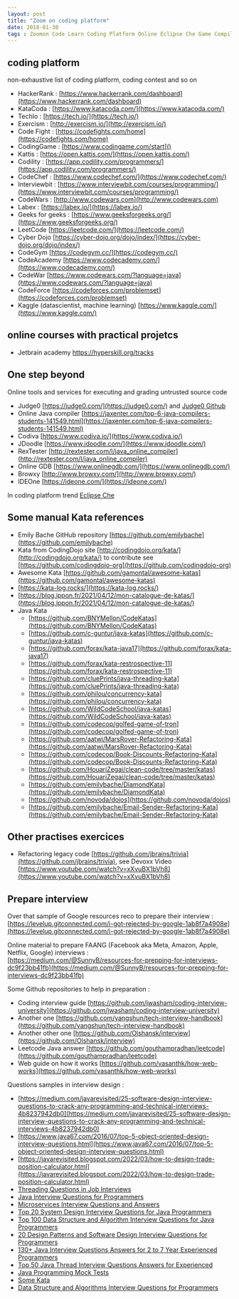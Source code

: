 ```yaml
---
layout: post
title: "Zoom on coding platform"
date: 2018-01-30
tags : Zoomon Code Learn Coding Platform Online Eclipse Che Game Compiler Ide Kata
---
```


## coding platform

non-exhaustive list of coding platform, coding contest and so on

* HackerRank : [https://www.hackerrank.com/dashboard](https://www.hackerrank.com/dashboard)
* KataCoda : [https://www.katacoda.com/](https://www.katacoda.com/)
* TechIo : [https://tech.io/](https://tech.io/)
* Exercism : [http://exercism.io/](http://exercism.io/)
* Code Fight : [https://codefights.com/home](https://codefights.com/home)
* CodingGame : [https://www.codingame.com/start]()
* Kattis : [https://open.kattis.com/](https://open.kattis.com/)
* Codility : [https://app.codility.com/programmers/](https://app.codility.com/programmers/)
* CodeChef : [https://www.codechef.com/](https://www.codechef.com/)
* Interviewbit : [https://www.interviewbit.com/courses/programming/](https://www.interviewbit.com/courses/programming/)
* CodeWars : [http://www.codewars.com](http://www.codewars.com)
* Labex : [https://labex.io/](https://labex.io/)
* Geeks for geeks : [https://www.geeksforgeeks.org/](https://www.geeksforgeeks.org/)    
* LeetCode [https://leetcode.com/](https://leetcode.com/)
* Cyber Dojo [https://cyber-dojo.org/dojo/index/](https://cyber-dojo.org/dojo/index/)     
* CodeGym [https://codegym.cc/](https://codegym.cc/)     
* CodeAcademy [https://www.codecademy.com/](https://www.codecademy.com/)     
* CodeWar [https://www.codewars.com/?language=java](https://www.codewars.com/?language=java) 
* CodeForce [https://codeforces.com/problemset](https://codeforces.com/problemset)    
* Kaggle (datascientist, machine learning) [https://www.kaggle.com/](https://www.kaggle.com/)    

## online courses with practical projetcs

* Jetbrain academy https://hyperskill.org/tracks    


## One step beyond

Online tools and services for executing and grading untrusted source code
* Judge0 [https://judge0.com/](https://judge0.com/) and [Judge0 Github](https://github.com/judge0)   
* Online Java compiler [https://jaxenter.com/top-6-java-compilers-students-141549.html](https://jaxenter.com/top-6-java-compilers-students-141549.html)
* Codiva [https://www.codiva.io/](https://www.codiva.io/)
* JDoodle [https://www.jdoodle.com/](https://www.jdoodle.com/)
* RexTester [http://rextester.com/l/java_online_compiler](http://rextester.com/l/java_online_compiler)
* Online GDB [https://www.onlinegdb.com/](https://www.onlinegdb.com/)
* Browxy [http://www.browxy.com/](http://www.browxy.com/)
* IDEOne [https://ideone.com/](https://ideone.com/)

In coding platform trend [Eclipse Che](https://www.eclipse.org/che/)

## Some manual Kata references    

* Emily Bache GitHub repository [https://github.com/emilybache](https://github.com/emilybache)    
* Kata from CodingDojo site [http://codingdojo.org/kata/](http://codingdojo.org/kata/) to contribute see [https://github.com/codingdojo-org](https://github.com/codingdojo-org)    
* Awesome Kata [https://github.com/gamontal/awesome-katas](https://github.com/gamontal/awesome-katas)
* [https://kata-log.rocks/](https://kata-log.rocks/)
* [https://blog.ippon.fr/2021/04/12/mon-catalogue-de-katas/](https://blog.ippon.fr/2021/04/12/mon-catalogue-de-katas/)    
* Java Kata 
   * [https://github.com/BNYMellon/CodeKatas](https://github.com/BNYMellon/CodeKatas)    
   * [https://github.com/c-guntur/java-katas](https://github.com/c-guntur/java-katas)    
   * [https://github.com/forax/kata-java17](https://github.com/forax/kata-java17)   
   * [https://github.com/forax/kata-restrospective-11](https://github.com/forax/kata-restrospective-11)   
   * [https://github.com/cluePrints/java-threading-kata](https://github.com/cluePrints/java-threading-kata)    
   * [https://github.com/philou/concurrency-kata](https://github.com/philou/concurrency-kata) 
   * [https://github.com/WildCodeSchool/java-katas](https://github.com/WildCodeSchool/java-katas)  
   * [https://github.com/codecop/golfed-game-of-tron](https://github.com/codecop/golfed-game-of-tron)    
   * [https://github.com/aatwi/MarsRover-Refactoring-Kata](https://github.com/aatwi/MarsRover-Refactoring-Kata)   
   * [https://github.com/codecop/Book-Discounts-Refactoring-Kata](https://github.com/codecop/Book-Discounts-Refactoring-Kata)   
   * [https://github.com/HouariZegai/clean-code/tree/master/katas](https://github.com/HouariZegai/clean-code/tree/master/katas)   
   * [https://github.com/emilybache/DiamondKata](https://github.com/emilybache/DiamondKata)     
   * [https://github.com/novoda/dojos](https://github.com/novoda/dojos)   
   * [https://github.com/emilybache/Email-Sender-Refactoring-Kata](https://github.com/emilybache/Email-Sender-Refactoring-Kata)  

## Other practises exercices
* Refactoring legacy code [https://github.com/jbrains/trivia](https://github.com/jbrains/trivia), see Devoxx Video [https://www.youtube.com/watch?v=xXvuBX1bVh8](https://www.youtube.com/watch?v=xXvuBX1bVh8)   

## Prepare interview

Over that sample of Google resources reco to prepare their interview :   
[https://levelup.gitconnected.com/i-got-rejected-by-google-1ab8f7a4908e](https://levelup.gitconnected.com/i-got-rejected-by-google-1ab8f7a4908e)

Online material to prepare FAANG (Facebook aka Meta, Amazon, Apple, Netflix, Google) interviews :     
[https://medium.com/@SunnyB/resources-for-prepping-for-interviews-dc9f23bb41fb](https://medium.com/@SunnyB/resources-for-prepping-for-interviews-dc9f23bb41fb)

Some Github repositories to help in preparation :  
* Coding interview guide [https://github.com/jwasham/coding-interview-university](https://github.com/jwasham/coding-interview-university)    
* Another one [https://github.com/yangshun/tech-interview-handbook](https://github.com/yangshun/tech-interview-handbook)   
* Another other one [https://github.com/Olshansk/interview](https://github.com/Olshansk/interview)   
* Leetcode Java answer [https://github.com/gouthampradhan/leetcode](https://github.com/gouthampradhan/leetcode)   
* Web guide on how it works [https://github.com/vasanthk/how-web-works](https://github.com/vasanthk/how-web-works)   

Questions samples in interview design :
* [https://medium.com/javarevisited/25-software-design-interview-questions-to-crack-any-programming-and-technical-interviews-4b8237942db0](https://medium.com/javarevisited/25-software-design-interview-questions-to-crack-any-programming-and-technical-interviews-4b8237942db0)
* [https://www.java67.com/2016/07/top-5-object-oriented-design-interview-questions.html](https://www.java67.com/2016/07/top-5-object-oriented-design-interview-questions.html)
* [https://javarevisited.blogspot.com/2022/03/how-to-design-trade-position-calculator.html](https://javarevisited.blogspot.com/2022/03/how-to-design-trade-position-calculator.html)
* [Threading Questions in Job Interviews](https://www.javaspecialists.eu/archive/Issue265.html)    
* [Java Interview Questions for Programmers](https://dzone.com/articles/50-java-interview-questions-for-programmers)    
* [Microservices Interview Questions and Answers](https://www.javacodegeeks.com/2019/04/microservices-interview-questions-and-answers.html)    
* [Top 20 System Design Interview Questions for Java Programmers](https://dzone.com/articles/top-20-system-design-interview-questions-for-java)     
* [Top 100 Data Structure and Algorithm Interview Questions for Java Programmers](http://www.java67.com/2018/06/data-structure-and-algorithm-interview-questions-programmers.html)    
* [20 Design Patterns and Software Design Interview Questions for Programmers](https://javarevisited.blogspot.com/2012/06/20-design-pattern-and-software-design.html)    
* [130+ Java Interview Questions Answers for 2 to 7 Year Experienced Programmers](https://javarevisited.blogspot.com/2015/10/133-java-interview-questions-answers-from-last-5-years.html)    
* [Top 50 Java Thread Interview Questions Answers for Experienced](https://javarevisited.blogspot.com/2014/07/top-50-java-multithreading-interview-questions-answers.html)   
* [Java Programming Mock Tests](https://www.geeksforgeeks.org/quiz-corner-gq/#Java%20Programming%20Mock%20Tests)   
* [Some Kata](http://codekata.com/)     
* [Data Structure and Algorithms Interview Questions for Programmers](https://medium.com/hackernoon/50-data-structure-and-algorithms-interview-questions-for-programmers-b4b1ac61f5b0)




